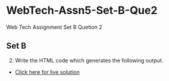 # WebTech-Assn5-Set-B-Que2
Web Tech Assignment Set B Quetion 2
## Set B
2. Write the HTML code which generates the following output.
- [Click here for live solution](https://sandesh-at-git.github.io/WebTech-Assn5-Set-B-Que2/)
